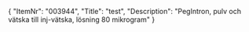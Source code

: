 {
  "ItemNr": "003944",
  "Title": "test",
  "Description": "PegIntron, pulv och vätska till inj-vätska, lösning 80 mikrogram"
}